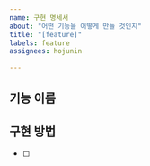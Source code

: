 ```yaml
---
name: 구현 명세서
about: "어떤 기능을 어떻게 만들 것인지"
title: "[feature]"
labels: feature
assignees: hojunin

---
```


## 기능 이름

## 구현 방법
- [ ]
